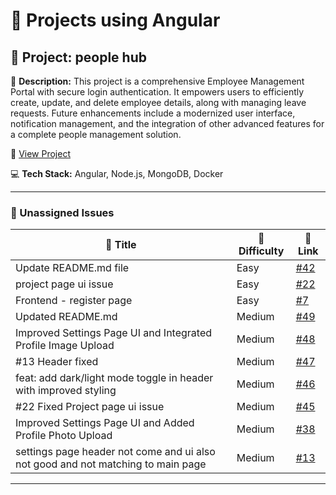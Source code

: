 # 🚀 Projects using Angular

## 📌 Project: people hub

📝 **Description:** This project is a comprehensive Employee Management Portal with secure login authentication. It empowers users to efficiently create, update, and delete employee details, along with managing leave requests. Future enhancements include a modernized user interface, notification management, and the integration of other advanced features for a complete people management solution.

🔗 [View Project](https://github.com/abhisek247767/PeopleHub-Frontend)

💻 **Tech Stack:** Angular, Node.js, MongoDB, Docker

---

### 🐛 Unassigned Issues

| 🔖 Title | 🎯 Difficulty | 🔗 Link |
|----------|----------------|---------|
| Update README.md file | Easy | [#42](https://github.com/abhisek247767/PeopleHub-Frontend/issues/42) |
| project page ui issue | Easy | [#22](https://github.com/abhisek247767/PeopleHub-Frontend/issues/22) |
| Frontend - register page | Easy | [#7](https://github.com/abhisek247767/PeopleHub-Frontend/issues/7) |
| Updated README.md | Medium | [#49](https://github.com/abhisek247767/PeopleHub-Frontend/pull/49) |
| Improved Settings Page UI and Integrated Profile Image Upload | Medium | [#48](https://github.com/abhisek247767/PeopleHub-Frontend/pull/48) |
| #13 Header fixed | Medium | [#47](https://github.com/abhisek247767/PeopleHub-Frontend/pull/47) |
| feat: add dark/light mode toggle in header with improved styling | Medium | [#46](https://github.com/abhisek247767/PeopleHub-Frontend/pull/46) |
| #22 Fixed Project page ui issue | Medium | [#45](https://github.com/abhisek247767/PeopleHub-Frontend/pull/45) |
| Improved Settings Page UI and Added Profile Photo Upload | Medium | [#38](https://github.com/abhisek247767/PeopleHub-Frontend/pull/38) |
| settings page header not come and ui also not good and not matching to main page | Medium | [#13](https://github.com/abhisek247767/PeopleHub-Frontend/issues/13) |

---

